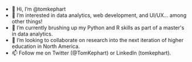 - 👋 Hi, I’m @tomkephart
- 👀 I’m interested in data analytics, web development, and UI/UX... among other things!
- 🌱 I’m currently brushing up my Python and R skills as part of a master's in data analytics.
- 💞️ I’m looking to collaborate on research into the next iteration of higher education in North America.
- 📫 Follow me on Twitter (@TomKephart) or LinkedIn (tomkephart).

<!---
tomkephart/tomkephart is a ✨ special ✨ repository because its `README.md` (this file) appears on your GitHub profile.
You can click the Preview link to take a look at your changes.
--->

